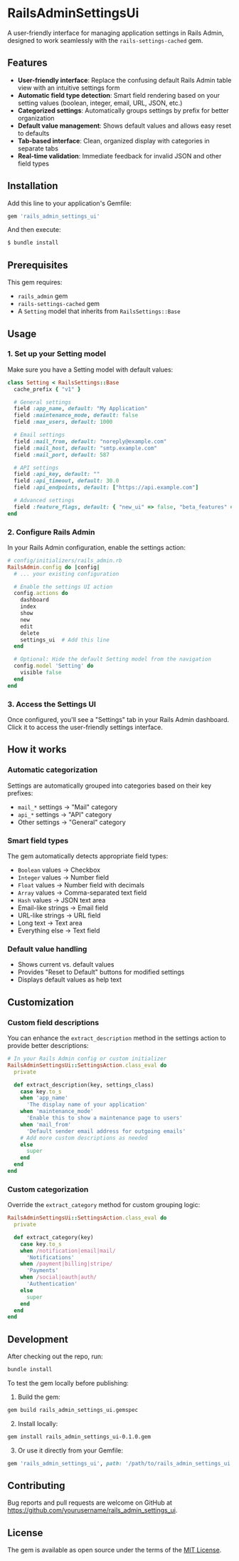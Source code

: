 # RailsAdminSettingsUi

A user-friendly interface for managing application settings in Rails Admin, designed to work seamlessly with the `rails-settings-cached` gem.

## Features

- **User-friendly interface**: Replace the confusing default Rails Admin table view with an intuitive settings form
- **Automatic field type detection**: Smart field rendering based on your setting values (boolean, integer, email, URL, JSON, etc.)
- **Categorized settings**: Automatically groups settings by prefix for better organization
- **Default value management**: Shows default values and allows easy reset to defaults
- **Tab-based interface**: Clean, organized display with categories in separate tabs
- **Real-time validation**: Immediate feedback for invalid JSON and other field types

## Installation

Add this line to your application's Gemfile:

```ruby
gem 'rails_admin_settings_ui'
```

And then execute:

```bash
$ bundle install
```

## Prerequisites

This gem requires:
- `rails_admin` gem
- `rails-settings-cached` gem
- A `Setting` model that inherits from `RailsSettings::Base`

## Usage

### 1. Set up your Setting model

Make sure you have a Setting model with default values:

```ruby
class Setting < RailsSettings::Base
  cache_prefix { "v1" }

  # General settings
  field :app_name, default: "My Application"
  field :maintenance_mode, default: false
  field :max_users, default: 1000

  # Email settings  
  field :mail_from, default: "noreply@example.com"
  field :mail_host, default: "smtp.example.com"
  field :mail_port, default: 587

  # API settings
  field :api_key, default: ""
  field :api_timeout, default: 30.0
  field :api_endpoints, default: ["https://api.example.com"]

  # Advanced settings
  field :feature_flags, default: { "new_ui" => false, "beta_features" => false }
end
```

### 2. Configure Rails Admin

In your Rails Admin configuration, enable the settings action:

```ruby
# config/initializers/rails_admin.rb
RailsAdmin.config do |config|
  # ... your existing configuration

  # Enable the settings UI action
  config.actions do
    dashboard
    index
    show
    new
    edit
    delete
    settings_ui  # Add this line
  end

  # Optional: Hide the default Setting model from the navigation
  config.model 'Setting' do
    visible false
  end
end
```

### 3. Access the Settings UI

Once configured, you'll see a "Settings" tab in your Rails Admin dashboard. Click it to access the user-friendly settings interface.

## How it works

### Automatic categorization

Settings are automatically grouped into categories based on their key prefixes:
- `mail_*` settings → "Mail" category
- `api_*` settings → "API" category  
- Other settings → "General" category

### Smart field types

The gem automatically detects appropriate field types:
- `Boolean` values → Checkbox
- `Integer` values → Number field
- `Float` values → Number field with decimals
- `Array` values → Comma-separated text field
- `Hash` values → JSON text area
- Email-like strings → Email field
- URL-like strings → URL field
- Long text → Text area
- Everything else → Text field

### Default value handling

- Shows current vs. default values
- Provides "Reset to Default" buttons for modified settings
- Displays default values as help text

## Customization

### Custom field descriptions

You can enhance the `extract_description` method in the settings action to provide better descriptions:

```ruby
# In your Rails Admin config or custom initializer
RailsAdminSettingsUi::SettingsAction.class_eval do
  private

  def extract_description(key, settings_class)
    case key.to_s
    when 'app_name'
      'The display name of your application'
    when 'maintenance_mode'
      'Enable this to show a maintenance page to users'
    when 'mail_from'
      'Default sender email address for outgoing emails'
    # Add more custom descriptions as needed
    else
      super
    end
  end
end
```

### Custom categorization

Override the `extract_category` method for custom grouping logic:

```ruby
RailsAdminSettingsUi::SettingsAction.class_eval do
  private

  def extract_category(key)
    case key.to_s
    when /notification|email|mail/
      'Notifications'
    when /payment|billing|stripe/
      'Payments' 
    when /social|oauth|auth/
      'Authentication'
    else
      super
    end
  end
end
```

## Development

After checking out the repo, run:

```bash
bundle install
```

To test the gem locally before publishing:

1. Build the gem:
```bash
gem build rails_admin_settings_ui.gemspec
```

2. Install locally:
```bash
gem install rails_admin_settings_ui-0.1.0.gem
```

3. Or use it directly from your Gemfile:
```ruby
gem 'rails_admin_settings_ui', path: '/path/to/rails_admin_settings_ui'
```

## Contributing

Bug reports and pull requests are welcome on GitHub at https://github.com/yourusername/rails_admin_settings_ui.

## License

The gem is available as open source under the terms of the [MIT License](https://opensource.org/licenses/MIT).
